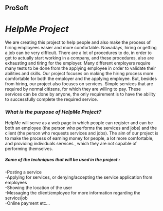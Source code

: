   ## ProSoft
  # ***HelpMe Project*** 

We are creating this project to help people and also make the process of hiring employees easier and more comfortable. Nowadays, hiring or getting a job can be very difficult. There are a lot of procedures to do, in order to get to actually start working in a company, and these procedures, also are exhausting and tiring for the employer. Many different employers require many tests to be done from the applying employee in order to validate their abilities and skills. Our project focuses on making the hiring process more comfortable for both the employer and the applying employee. But, besides from hiring, our project also focuses on services. Simple services that are required by normal citizens, for which they are willing to pay. These services can be done by anyone, the only requirement is to have the ability to successfully complete the required service.

### *What is the purpose of HelpMe Project?*
HelpMe will serve as a web page in which people can register and can be both an employee (the person who performs the services and jobs) and the client (the person who requests services and jobs). The aim of our project is to make the process of earning money for people, a lot more comfortable, and providing individuals services , which they are not capable of performing themselves. 

##### *Some of the techniques that will be used in the project :*
-Posting a service<br/>
-Applying for services, or denying/accepting the service application from employees<br/>
-Showing the location of the user<br/>
-Messaging the client/employee for more information regarding the service/job<br/>
-Online payment etc...
